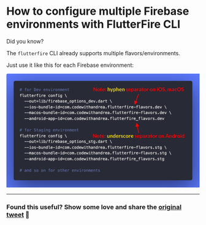 # How to configure multiple Firebase environments with FlutterFire CLI

Did you know?

The `flutterfire` CLI already supports multiple flavors/environments.

Just use it like this for each Firebase environment:

![](021_flutterfire_config.png)

---

### Found this useful? Show some love and share the [original tweet](https://twitter.com/biz84/status/1471418104274165767) 🙏